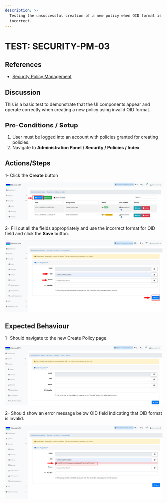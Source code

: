 ```yaml
---
description: >-
  Testing the unsuccessful creation of a new policy when OID format is
  incorrect.
---
```


# TEST: SECURITY-PM-03

## References

* [Security Policy Management](../../../../../../operations/system-administration/security-administration/security-policy-management.md)

## Discussion

This is a basic test to demonstrate that the UI components appear and operate correctly when creating a new policy using invalid OID format.



## Pre-Conditions / Setup

1. User must be logged into an account with policies granted for creating policies.
2. Navigate to **Administration Panel / Security / Policies / Index**.

## Actions/Steps

1- Click the **Create** button

![](<../../../../../../.gitbook/assets/1 (11).jpg>)

2- Fill out all the fields appropriately and use the incorrect format for OID field and click the **Save** button.

![](<../../../../../../.gitbook/assets/3 (15).jpg>)

## Expected Behaviour

1- Should navigate to the new Create Policy page.

![](<../../../../../../.gitbook/assets/dnld1 (1).jpg>)

2- Should show an error message below OID field indicating that OID format is invalid.

![](<../../../../../../.gitbook/assets/4 (6).jpg>)
